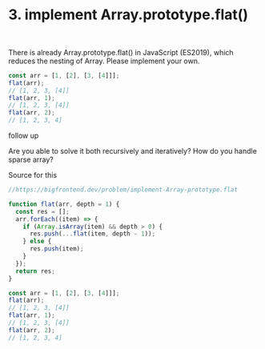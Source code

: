 <h1>3. implement Array.prototype.flat()
</h1>

<br/>

There is already Array.prototype.flat() in JavaScript (ES2019), which reduces the nesting of Array. Please implement your own.<br/>

```js
const arr = [1, [2], [3, [4]]];
flat(arr);
// [1, 2, 3, [4]]
flat(arr, 1);
// [1, 2, 3, [4]]
flat(arr, 2);
// [1, 2, 3, 4]
```

follow up

Are you able to solve it both recursively and iteratively? How do you handle sparse array?

Source for this

```javascript
//https://bigfrontend.dev/problem/implement-Array-prototype.flat

function flat(arr, depth = 1) {
  const res = [];
  arr.forEach((item) => {
    if (Array.isArray(item) && depth > 0) {
      res.push(...flat(item, depth - 1));
    } else {
      res.push(item);
    }
  });
  return res;
}

const arr = [1, [2], [3, [4]]];
flat(arr);
// [1, 2, 3, [4]]
flat(arr, 1);
// [1, 2, 3, [4]]
flat(arr, 2);
// [1, 2, 3, 4]
```
